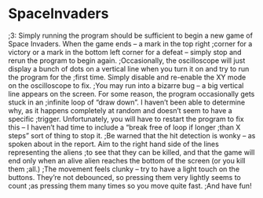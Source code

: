 # SpaceInvaders

;3: Simply running the program should be sufficient to begin a new game of Space Invaders. When the game ends – a mark in the top right ;corner for a victory or a mark in the bottom left corner for a defeat – simply stop and rerun the program to begin again.
;Occasionally, the oscilloscope will just display a bunch of dots on a vertical line when you turn it on and try to run the program for the ;first time. Simply disable and re-enable the XY mode on the oscilloscope to fix.
;You may run into a bizarre bug – a big vertical line appears on the screen. For some reason, the program occasionally gets stuck in an ;infinite loop of “draw down”. I haven’t been able to determine why, as it happens completely at random and doesn’t seem to have a specific ;trigger. Unfortunately, you will have to restart the program to fix this – I haven’t had time to include a “break free of loop if longer ;than X steps” sort of thing to stop it.
;Be warned that the hit detection is wonky – as spoken about in the report. Aim to the right hand side of the lines representing the aliens ;to see that they can be killed, and that the game will end only when an alive alien reaches the bottom of the screen (or you kill them ;all.)
;The movement feels clunky – try to have a light touch on the buttons. They’re not debounced, so pressing them very lightly seems to count ;as pressing them many times so you move quite fast.
;And have fun!
